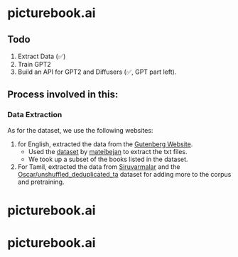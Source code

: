 # picturebook.ai

## Todo

1. Extract Data (✅)
2. Train GPT2
3. Build an API for GPT2 and Diffusers (✅, GPT part left).

## Process involved in this:

### Data Extraction

As for the dataset, we use the following websites:

1. for English, extracted the data from the [Gutenberg Website](https://www.gutenberg.org/ebooks/bookshelves/search/?query=children%7Cchristmas%7Cchild%7Cschool).
    - Used the [dataset](https://www.kaggle.com/datasets/mateibejan/15000-gutenberg-books) by [mateibejan](https://www.kaggle.com/mateibejan) to extract the txt files.
    - We took up a subset of the books listed in the dataset.
2. For Tamil, extracted the data from [Siruvarmalar](https://www.siruvarmalar.com/kids-stories-list) and the [Oscar/unshuffled_deduplicated_ta](https://huggingface.co/datasets/oscar/viewer/unshuffled_deduplicated_ta/train) dataset for adding more to the corpus and pretraining.
# picturebook.ai
# picturebook.ai
